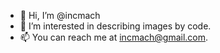 - 👋 Hi, I’m @incmach
- 👀 I’m interested in describing images by code.
- 📫 You can reach me at incmach@gmail.com.
